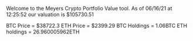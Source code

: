 Welcome to the Meyers Crypto Portfolio Value tool. 
As of 06/16/21 at 12:25:52 our valuation is $105730.51 

BTC Price = $38722.3
 ETH Price = $2399.29
BTC Holdings = 1.06BTC
 ETH holdings = 26.960005962ETH 
